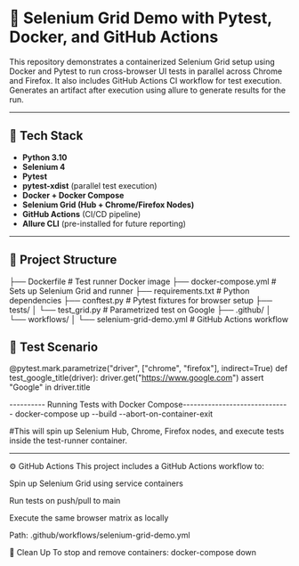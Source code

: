 # 🚀 Selenium Grid Demo with Pytest, Docker, and GitHub Actions

This repository demonstrates a containerized Selenium Grid setup using Docker and Pytest to run cross-browser UI tests in parallel across Chrome and Firefox. 
It also includes GitHub Actions CI workflow for test execution. Generates an artifact after execution using allure to generate results for the run.

---

## 🧰 Tech Stack

- **Python 3.10**
- **Selenium 4**
- **Pytest**
- **pytest-xdist** (parallel test execution)
- **Docker + Docker Compose**
- **Selenium Grid (Hub + Chrome/Firefox Nodes)**
- **GitHub Actions** (CI/CD pipeline)
- **Allure CLI** (pre-installed for future reporting)

---

## 📁 Project Structure

├── Dockerfile # Test runner Docker image
├── docker-compose.yml # Sets up Selenium Grid and runner
├── requirements.txt # Python dependencies
├── conftest.py # Pytest fixtures for browser setup
├── tests/
│ └── test_grid.py # Parametrized test on Google
├── .github/
│ └── workflows/
│ └── selenium-grid-demo.yml # GitHub Actions workflow


## 🧪 Test Scenario

@pytest.mark.parametrize("driver", ["chrome", "firefox"], indirect=True)
def test_google_title(driver):
    driver.get("https://www.google.com")
    assert "Google" in driver.title




---------- Running Tests with Docker Compose------------------------------
docker-compose up --build --abort-on-container-exit

#This will spin up Selenium Hub, Chrome, Firefox nodes, and execute tests inside the test-runner container.

--------------------------------------------------------------------------
⚙️ GitHub Actions
This project includes a GitHub Actions workflow to:

Spin up Selenium Grid using service containers

Run tests on push/pull to main

Execute the same browser matrix as locally

Path: .github/workflows/selenium-grid-demo.yml



🧼 Clean Up
To stop and remove containers:
docker-compose down
